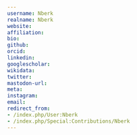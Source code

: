 ```yaml
---
username: Nberk
realname: Nberk
website: 
affiliation: 
bio: 
github: 
orcid: 
linkedin: 
googlescholar: 
wikidata: 
twitter: 
mastodon-url: 
meta:
instagram:
email:
redirect_from:
- /index.php/User:Nberk
- /index.php/Special:Contributions/Nberk
---
```

